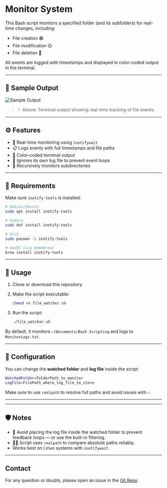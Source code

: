 # Monitor System

This Bash script monitors a specified folder (and its subfolders) for real-time changes, including:

- File creation 🟢
- File modification 🟡
- File deletion 🔴

All events are logged with timestamps and displayed in color-coded output in the terminal.

---

## 📸 Sample Output

![Sample Output](https://ik.imagekit.io/rxwmlctqp/Screenshot%20From%202025-06-28%2023-44-28.png?updatedAt=1751135017704)

> ✨ Above: Terminal output showing real-time tracking of file events.

---

## ⚙️ Features

- 📌 Real-time monitoring using `inotifywait`
- 📋 Logs events with full timestamps and file paths
- 🎨 Color-coded terminal output
- 🔁 Ignores its own log file to prevent event loops
- 📂 Recursively monitors subdirectories

---

## 🧩 Requirements

Make sure `inotify-tools` is installed:

```bash
# Debian/Ubuntu
sudo apt install inotify-tools

# Fedora
sudo dnf install inotify-tools

# Arch
sudo pacman -S inotify-tools

# macOS (via Homebrew)
brew install inotify-tools
````

---

## 🚀 Usage

1. Clone or download this repository.
2. Make the script executable:

   ```bash
   chmod +x file_watcher.sh
   ```
3. Run the script:

   ```bash
   ./file_watcher.sh
   ```

By default, it monitors `~/Documents/Bash Scripting` and logs to `MonitorLogs.txt`.

---

## 📝 Configuration

You can change the **watched folder** and **log file** inside the script:

```bash
WatchedFolder=FolderPath_to_monitor
LogFile=FilePath_where_log_file_to_store
```

Make sure to use `realpath` to resolve full paths and avoid issues with `~`.

---

---

## 🛡️ Notes

* 🧠 Avoid placing the log file inside the watched folder to prevent feedback loops — or use the built-in filtering.
* 🕵️‍♂️ Script uses `realpath` to compare absolute paths reliably.
* Works best on Linux systems with `inotifywait`.

---

## Contact

For any question or doubts, please open an issue in the [Git Repo](https://github.com/Its-Vaibhav-2005/Monitor-System/issues)
